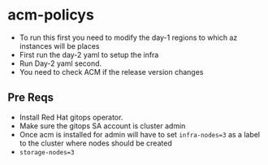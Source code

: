 # acm-policys

* To run this first you need to modify the day-1 regions to which az instances will be places 
* First run the day-2 yaml to setup the infra 
* Run Day-2 yaml second. 
* You need to check ACM if the release version changes 

## Pre Reqs
* Install Red Hat gitops operator. 
* Make sure the gitops SA account is cluster admin
* Once acm is installed for admin will have to set `infra-nodes=3` as a label to the cluster where nodes should be created
* `storage-nodes=3`

